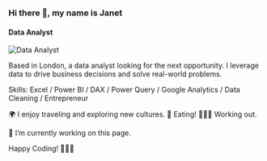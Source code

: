 ### Hi there 👋, my name is Janet
#### Data Analyst
![Data Analyst](https://www.google.com/url?sa=i&url=https%3A%2F%2Fwww.vecteezy.com%2Fvector-art%2F9233542-data-analysis-banner-web-icon-set-analytics-search-data-mining-data-filter-pie-chart-and-etc-vector-illustration-concept&psig=AOvVaw2SXgjRmJKk60vmiviensMw&ust=1710532443039000&source=images&cd=vfe&opi=89978449&ved=0CBMQjRxqFwoTCNC0g4fE9IQDFQAAAAAdAAAAABAE)

Based in London, a data analyst looking for the next opportunity. I leverage data to drive business decisions and solve real-world problems.


Skills: Excel / Power BI / DAX / Power Query / Google Analytics / Data Cleaning / Entrepreneur


🌍 I enjoy traveling and exploring new cultures.
🌮 Eating!
🏋🏾‍♀️ Working out.

🔭 I’m currently working on this page.

Happy Coding! 👩🏿‍💻 
